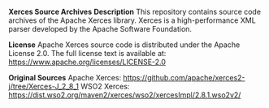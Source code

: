 **Xerces Source Archives**
**Description**
This repository contains source code archives of the Apache Xerces library. 
Xerces is a high-performance XML parser developed by the Apache Software Foundation.

**License**
Apache Xerces source code is distributed under the Apache License 2.0. The full license text is available at: https://www.apache.org/licenses/LICENSE-2.0

**Original Sources**
Apache Xerces: https://github.com/apache/xerces2-j/tree/Xerces-J_2_8_1
WSO2 Xerces: https://dist.wso2.org/maven2/xerces/wso2/xercesImpl/2.8.1.wso2v2/
